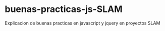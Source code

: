 # buenas-practicas-js-SLAM
Explicacion de buenas practicas en javascript y jquery en proyectos SLAM
